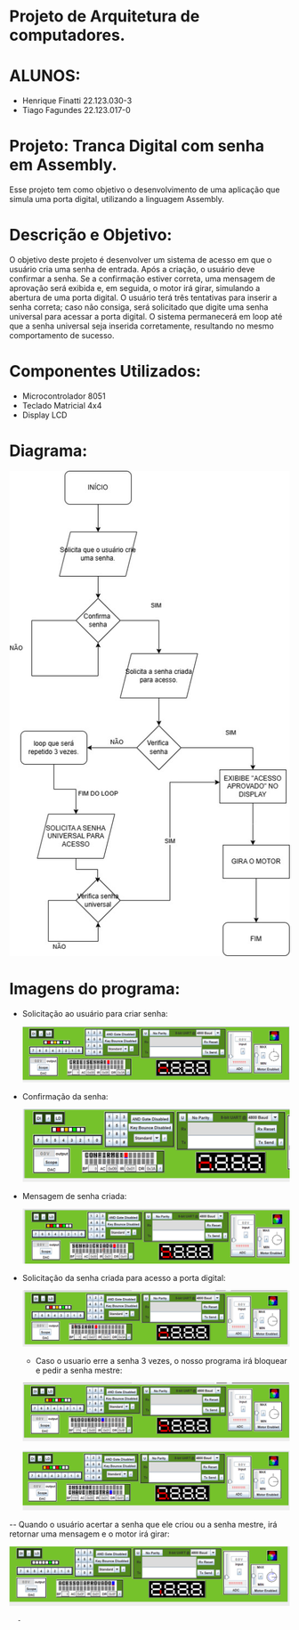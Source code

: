 # Projeto de Arquitetura de computadores.


# ALUNOS:
- Henrique Finatti 22.123.030-3
- Tiago Fagundes 22.123.017-0

# Projeto: Tranca Digital com senha em Assembly.
Esse projeto tem como objetivo o desenvolvimento de uma aplicação que simula uma porta digital, utilizando a linguagem Assembly.

# Descrição e Objetivo:
O objetivo deste projeto é desenvolver um sistema de acesso em que o usuário cria uma senha de entrada. Após a criação, o usuário deve confirmar a senha. Se a confirmação estiver correta, uma mensagem de aprovação será exibida e, em seguida, o motor irá girar, simulando a abertura de uma porta digital. O usuário terá três tentativas para inserir a senha correta; caso não consiga, será solicitado que digite uma senha universal para acessar a porta digital. O sistema permanecerá em loop até que a senha universal seja inserida corretamente, resultando no mesmo comportamento de sucesso.

# Componentes Utilizados:
- Microcontrolador 8051
- Teclado Matricial 4x4
- Display LCD

# Diagrama:

![Imagem de exemplo](img/Fluxograma.jpg)

# Imagens do programa:

- Solicitação ao usuário para criar senha:

  ![Imagem de exemplo](img/Cria_Senha.png)


- Confirmação da senha:

  ![Imagem de exemplo](img/Confirma_senha.png)


- Mensagem de senha criada:

  ![Imagem de exemplo](img/senha_criada.png)


- Solicitação da senha criada para acesso a porta digital:

  ![Imagem de exemplo](img/insira_senha_1.png)


  - Caso o usuario erre a senha 3 vezes, o nosso programa irá bloquear e pedir a senha mestre:

  ![Imagem de exemplo](img/Bloqueado.png)

  ![Imagem de exemplo](img/Insira_chave_mestre.png)


-- Quando o usuário acertar a senha que ele criou ou a senha mestre, irá retornar uma mensagem e o motor irá girar:

![Imagem de exemplo](img/Acesso_aprovado_motor_girando.png)


      -

    

  

